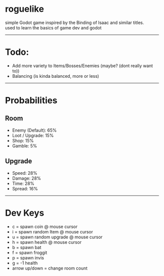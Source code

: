 # roguelike
 
simple Godot game inspired by the Binding of Isaac and similar titles.<br />
used to learn the basics of game dev and godot

--------------------------------------------

# Todo:
- Add more variety to Items/Bosses/Enemies (maybe? (dont really want to))
- Balancing (is kinda balanced, more or less)

--------------------------------------------
# Probabilities

## Room
- Enemy (Default): 65%
- Loot / Upgrade: 15%
- Shop: 15%
- Gamble: 5%

## Upgrade
- Speed: 28%
- Damage: 28%
- Time: 28%
- Spread: 16%

--------------------------------------------
# Dev Keys

- c = spawn coin @ mouse cursor
- i = spawn random Item @ mouse cursor
- u = spawn random upgrade @ mouse cursor
- h = spawn health @ mouse cursor
- b = spawn bat
- f = spawn froggit
- p = spawn invis
- g = -1 health
- arrow up/down = change room count
